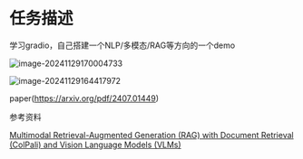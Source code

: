 

# 任务描述

学习gradio，自己搭建一个NLP/多模态/RAG等方向的一个demo

![image-20241129170004733](C:\Users\m01216.METAX-TECH\AppData\Roaming\Typora\typora-user-images\image-20241129170004733.png)

![image-20241129164417972](C:\Users\m01216.METAX-TECH\AppData\Roaming\Typora\typora-user-images\image-20241129164417972.png)





paper(https://arxiv.org/pdf/2407.01449)

参考资料

[](https://github.com/merveenoyan/smol-vision/blob/main/ColPali_%2B_Qwen2_VL.ipynb)

[Multimodal Retrieval-Augmented Generation (RAG) with Document Retrieval (ColPali) and Vision Language Models (VLMs)](https://huggingface.co/learn/cookbook/en/multimodal_rag_using_document_retrieval_and_vlms)